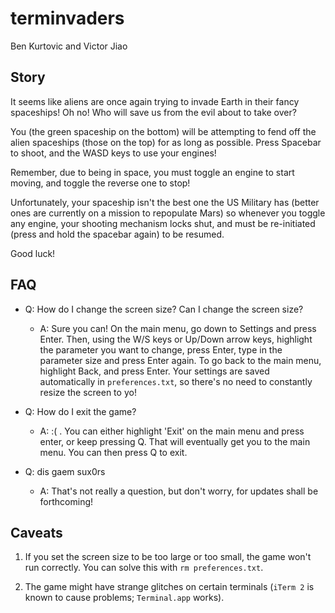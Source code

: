 terminvaders
============

Ben Kurtovic and Victor Jiao

Story
-----

It seems like aliens are once again trying to invade Earth in their fancy
spaceships! Oh no! Who will save us from the evil about to take over?

You (the green spaceship on the bottom) will be attempting to fend off the
alien spaceships (those on the top) for as long as possible. Press Spacebar to
shoot, and the WASD keys to use your engines!

Remember, due to being in space, you must toggle an engine to start moving, and
toggle the reverse one to stop!

Unfortunately, your spaceship isn't the best one the US Military has (better
ones are currently on a mission to repopulate Mars) so whenever you toggle any
engine, your shooting mechanism locks shut, and must be re-initiated (press and
hold the spacebar again) to be resumed.

Good luck!

FAQ
---

- Q: How do I change the screen size? Can I change the screen size?
  - A: Sure you can! On the main menu, go down to Settings and press Enter.
Then, using the W/S keys or Up/Down arrow keys, highlight the parameter you
want to change, press Enter, type in the parameter size and press Enter again.
To go back to the main menu, highlight Back, and press Enter. Your settings are
saved automatically in `preferences.txt`, so there's no need to constantly
resize the screen to yo!

- Q: How do I exit the game?
  - A: :( . You can either highlight 'Exit' on the main menu and press enter,
or keep pressing Q. That will eventually get you to the main menu. You can then
press Q to exit.

- Q: dis gaem sux0rs
  - A: That's not really a question, but don't worry, for updates shall be
forthcoming!

Caveats
-------

1. If you set the screen size to be too large or too small, the game won't run
correctly. You can solve this with `rm preferences.txt`.

2. The game might have strange glitches on certain terminals (`iTerm 2` is
known to cause problems; `Terminal.app` works).
